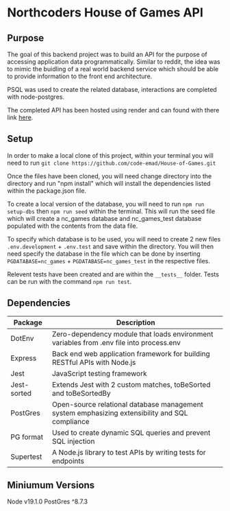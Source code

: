 # Northcoders House of Games API

## Purpose 
The goal of this backend project was to build an API for the purpose of accessing application data programmatically. Similar to reddit, the idea was to mimic the buidling of a real world backend service which should be able to provide information to the front end architecture. 

PSQL was used to create the related database, interactions are completed with node-postgres. 

The completed API has been hosted using render and can found with there link [here](https://emads-be-project.onrender.com/api).

## Setup
In order to make a local clone of this project, within your terminal you will need to run `git clone https://github.com/code-emad/House-of-Games.git`

Once the files have been cloned, you will need change directory into the directory and run "npm install" which will install the dependencies listed within the package.json file. 

To create a local version of the database, you will need to run `npm run setup-dbs` then `npm run seed` within the terminal. This will run the seed file which will create a nc_games database and nc_games_test database populated with the contents from the data file.

To specify which database is to be used, you will need to create 2 new files `.env.development` + `.env.test` and save within the directory. You will then need specify the database in the file which can be done by inserting `PGDATABASE=nc_games` + `PGDATABASE=nc_games_test` in the respective files.

Relevent tests have been created and are within the `__tests__` folder. Tests can be run with the command `npm run test`.

## Dependencies
| Package     | Description                                                               |
| ----------- | ------------------------------------------------------------------------- |
| DotEnv  | Zero-dependency module that loads environment variables from .env file into process.env|
| Express     | Back end web application framework for building RESTful APIs with Node.js |
| Jest        | JavaScript testing framework                                                             |
| Jest-sorted | Extends Jest with 2 custom matches, toBeSorted and toBeSortedBy                                             |
| PostGres    | Open-source relational database management system emphasizing extensibility and SQL compliance|
| PG format   | Used to create dynamic SQL queries and prevent SQL injection                                  |
| Supertest   | A Node.js library to test APIs by writing tests for endpoints                                                        |

## Miniumum Versions
Node v19.1.0
PostGres ^8.7.3
